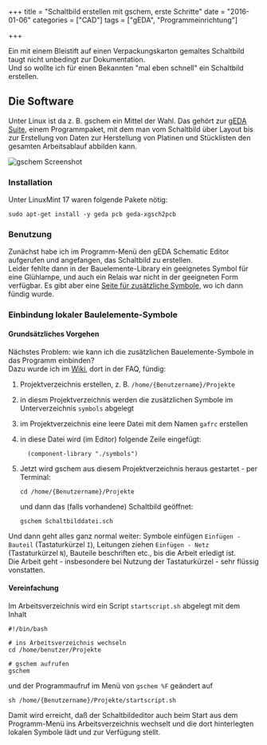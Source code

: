 +++
title 		= "Schaltbild erstellen mit gschem, erste Schritte"
date 		= "2016-01-06"
categories 	= ["CAD"]
tags 		= ["gEDA", "Programmeinrichtung"]

+++

Ein mit einem Bleistift auf einen Verpackungskarton gemaltes Schaltbild taugt nicht unbedingt zur Dokumentation.   
Und so wollte ich für einen Bekannten "mal eben schnell" ein Schaltbild erstellen. 
<!--more-->

## Die Software
Unter Linux ist da z. B. gschem ein Mittel der Wahl. Das gehört zur [gEDA Suite](http://geda-project.org/), einem Programmpaket, mit dem man vom Schaltbild über Layout bis zur Erstellung von Daten zur Herstellung von Platinen und Stücklisten den gesamten Arbeitsablauf abbilden kann.

![gschem Screenshot](/bilder/2016-01/gschem_screenshot.png)

### Installation
Unter LinuxMint 17 waren folgende Pakete nötig:
```
sudo apt-get install -y geda pcb geda-xgsch2pcb 
```

### Benutzung
Zunächst habe ich im Programm-Menü den gEDA Schematic Editor aufgerufen und angefangen, das Schaltbild zu erstellen.   
Leider fehlte dann in der Bauelemente-Library ein geeignetes Symbol für eine Glühlampe, und auch ein Relais war nicht in der geeigneten Form verfügbar. Es gibt aber eine [Seite für zusätzliche Symbole](http://www.gedasymbols.org/), wo ich dann fündig wurde.

### Einbindung lokaler Baulelemente-Symbole
#### Grundsätzliches Vorgehen
Nächstes Problem: wie kann ich die zusätzlichen Bauelemente-Symbole in das Programm einbinden?    
Dazu wurde ich im [Wiki](http://wiki.geda-project.org), dort in der FAQ, fündig:

1. Projektverzeichnis erstellen, z. B. `/home/{Benutzername}/Projekte`
2. in diesm Projektverzeichnis werden die zusätzlichen Symbole im Unterverzeichnis `symbols` abgelegt
3. im Projektverzeichnis eine leere Datei mit dem Namen `gafrc` erstellen
4. in diese Datei wird (im Editor) folgende Zeile eingefügt:
   ```
     (component-library "./symbols") 
   ```
   
5. Jetzt wird gschem aus diesem Projektverzeichnis heraus gestartet - per Terminal:
   ```
   cd /home/{Benutzername}/Projekte
   ```
   und dann das (falls vorhandene) Schaltbild geöffnet:
   ```
   gschem Schaltbilddatei.sch
   ```

Und dann geht alles ganz normal weiter: Symbole einfügen `Einfügen - Bauteil` (Tastaturkürzel `I`), Leitungen ziehen `Einfügen - Netz` (Tastaturkürzel `N`), Bauteile beschriften etc., bis die Arbeit erledigt ist.   
Die Arbeit geht - insbesondere bei Nutzung der Tastaturkürzel - sehr flüssig vonstatten.

#### Vereinfachung
Im Arbeitsverzeichnis wird ein Script `startscript.sh` abgelegt mit dem Inhalt
```
#!/bin/bash

# ins Arbeitsverzeichnis wechseln
cd /home/benutzer/Projekte

# gschem aufrufen
gschem
```
und der Programmaufruf im Menü von `gschem %F` geändert auf
```
sh /home/{Benutzername}/Projekte/startscript.sh
```
Damit wird erreicht, daß der Schaltbildeditor auch beim Start aus dem Programm-Menü ins Arbeitsverzeichnis wechselt und die dort hinterlegten lokalen Symbole lädt und zur Verfügung stellt.
